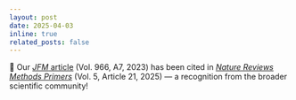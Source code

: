```yaml
---
layout: post
date: 2025-04-03
inline: true
related_posts: false
---
```


🎉 Our [*JFM* article](https://doi.org/10.1017/jfm.2023.435) (Vol. 966, A7, 2023) has been cited in [*Nature Reviews Methods Primers*](https://doi.org/10.1038/s43586-025-00392-0) (Vol. 5, Article 21, 2025) — a recognition from the broader scientific community!

